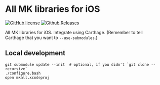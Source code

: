 # All MK libraries for iOS

[![GitHub license](https://img.shields.io/github/license/measurement-kit/mkall-ios.svg)](https://raw.githubusercontent.com/measurement-kit/mkall-ios/master/LICENSE) [![Github Releases](https://img.shields.io/github/release/measurement-kit/mkall-ios.svg)](https://github.com/measurement-kit/mkall-ios/releases)

All MK libraries for iOS. Integrate using Carthage. (Remember to tell Carthage
that you want to `--use-submodules`.)

## Local development

```
git submodule update --init  # optional, if you didn't `git clone --recursive`
./configure.bash
open mkall.xcodeproj
```
